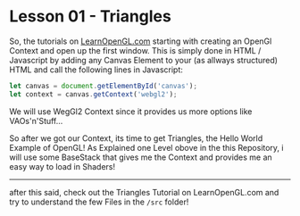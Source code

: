 # Lesson 01 - Triangles

So, the tutorials on [LearnOpenGL.com](learnopengl.com) starting with creating an OpenGl Context and open up the first window.
This is simply done in HTML / Javascript by adding any Canvas Element to your (as allways structured) HTML and call the following
lines in Javascript:
```javascript
let canvas = document.getElementById('canvas');
let context = canvas.getContext('webgl2');
```

We will use WegGl2 Context since it provides us more options like VAOs'n'Stuff...

So after we got our Context, its time to get Triangles, the Hello World Example of OpenGL!
As Explained one Level obove in the this Repository, i will use some BaseStack that gives me the Context
and provides me an easy way to load in Shaders!

---

after this said, check out the Triangles Tutorial on LearnOpenGL.com and try to understand the few Files in
the ``/src`` folder!
